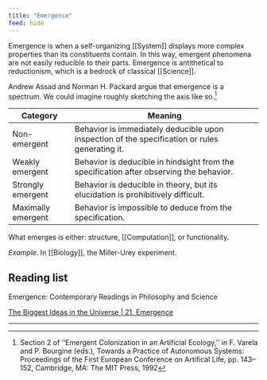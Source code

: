 ```yaml
---
title: "Emergence"
feed: hide
---
```


Emergence is when a self-organizing [[System]] displays more complex properties than its constituents contain. In this way, emergent phenomena are not easily reducible to their parts. Emergence is antithetical to reductionism, which is a bedrock of classical [[Science]]. 

Andrew Assad and Norman H. Packard argue that emergence is a spectrum. We could imagine roughly sketching the axis like so.[^spectrum]

|Category|Meaning|
|---------|-------|
|Non-emergent|Behavior is immediately deducible upon inspection of the specification or rules generating it.|
|Weakly emergent|Behavior is deducible in hindsight from the specification after observing the behavior.|
|Strongly emergent|Behavior is deducible in theory, but its elucidation is prohibitively difficult.|
|Maximally emergent|Behavior is impossible to deduce from the specification.|

What emerges is either: structure, [[Computation]], or functionality.

[^spectrum]: Section 2 of ‘‘Emergent Colonization in an Artificial Ecology,’’ in F. Varela and P. Bourgine (eds.), Towards a Practice of Autonomous Systems: Proceedings of the First European Conference on Artifical Life, pp. 143–152, Cambridge, MA: The MIT Press, 1992

_Example_. In [[Biology]], the Miller-Urey experiment.

## Reading list

Emergence: Contemporary Readings in Philosophy and Science

[The Biggest Ideas in the Universe | 21. Emergence](https://www.youtube.com/watch?v=0_PdLja-eGQ)



----